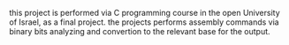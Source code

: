 this project is performed via C programming course in the open University of Israel, as a final project.
the projects performs assembly commands via binary bits analyzing and convertion to the relevant base for the output.
